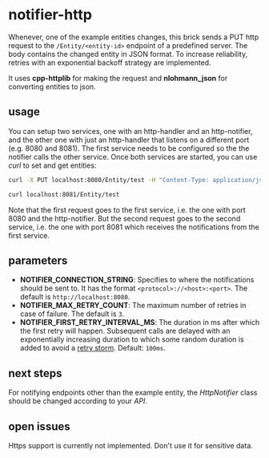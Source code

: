 # notifier-http

Whenever, one of the example entities changes, this brick sends a PUT http request to the `/Entity/<entity-id>` endpoint of a predefined server. The body contains the changed entity in JSON format. To increase reliability, retries with an exponential backoff strategy are implemented.

It uses **cpp-httplib** for making the request and **nlohmann_json** for converting entities to json.

## usage

You can setup two services, one with an http-handler and an http-notifier, and the other one with just an http-handler that listens on a different port (e.g. 8080 and 8081). The first service needs to be configured so the the notifier calls the other service.
Once both services are started, you can use *curl* to set and get entities:

```bash
curl -X PUT localhost:8080/Entity/test -H "Content-Type: application/json" -d'{"id":"test","string_property":"str","int_property":42}'

curl localhost:8081/Entity/test
```
Note that the first request goes to the first service, i.e. the one with port 8080 and the http-notifier. But the second request goes to the second service, i.e. the one with port 8081 which receives the notifications from the first service.

## parameters

- **NOTIFIER_CONNECTION_STRING**: Specifies to where the notifications should be sent to. It has the format `<protocol>://<host>:<port>`. The default is `http://localhost:8080`.
- **NOTIFIER_MAX_RETRY_COUNT**: The maximum number of retries in case of failure. The default is `3`.
- **NOTIFIER_FIRST_RETRY_INTERVAL_MS**: The duration in ms after which the first retry will happen. Subsequent calls are delayed with an exponentially increasing duration to which some random duration is added to avoid a [retry storm](https://learn.microsoft.com/en-us/azure/architecture/antipatterns/retry-storm/). Default: `100ms`.

## next steps

For notifying endpoints other than the example entity, the *HttpNotifier* class should be changed according to your *API*.

## open issues

Https support is currently not implemented. Don't use it for sensitive data.
 